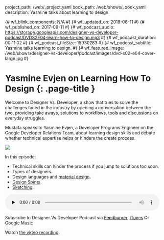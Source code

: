 project_path: /web/_project.yaml
book_path: /web/shows/_book.yaml
description: Yasmine talks about learning to design.

{# wf_blink_components: N/A #}
{# wf_updated_on: 2018-06-11 #}
{# wf_published_on: 2017-09-11 #}
{# wf_podcast_audio: https://storage.googleapis.com/designer-vs-developer-podcast/DVDS2E04-learn-how-to-design.mp3 #}
{# wf_podcast_duration: 00:11:02 #}
{# wf_podcast_fileSize: 15930283 #}
{# wf_podcast_subtitle: Yasmine talks learning to design. #}
{# wf_featured_image: /web/shows/designer-vs-developer/podcast/images/dvd-s02-e04-cover-large.jpg #}

# Yasmine Evjen on Learning How To Design {: .page-title }

Welcome to Designer Vs. Developer, a show that tries to solve the
challenges faced in the industry by opening a conversation between
the two, providing take aways, solutions to workflows, tools and
discussions on everyday struggles.

Mustafa speaks to Yasmine Evjen, a Developer Programs Engineer on
the Google Developer Relations Team, about learning design skills and
debate whether technical expertise helps or hinders the create process.

<img
src="/web/shows/designer-vs-developer/podcast/images/dvd-s02-e04-cover.jpg"
class="attempt-right">

In this episode:

* Technical skills can hinder the process if you jump
to solutions too soon.
* Types of designers.
* Design languages and [material design](http://material.io).
* [Design Spints](https://designsprintkit.withgoogle.com/).
* [Sketching](https://designsprintkit.withgoogle.com/methods/sketch/).


<audio style="width: 100%"
src="https://storage.googleapis.com/designer-vs-developer-podcast/DVDS2E04-learn-how-to-design.mp3"
controls preload="none">

Subscribe to Designer Vs Developer Podcast via
<a href="https://goo.gl/USHXv8">Feedburner</a>,
<a href="https://goo.gl/1E9U0G">iTunes</a> Or
<a href="https://goo.gl/qCBlST">
Google Music</a>

Watch <a href="https://www.youtube.com/playlist?list=PLNYkxOF6rcIC60856GnLEV5GQXMxc9ByJ">
the video recording</a>.
